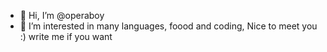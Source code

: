 - 👋 Hi, I’m @operaboy
- 👀 I’m interested in many languages, foood and coding,
  Nice to meet you :)
  write me if you want 

<!---
operaboy/operaboy is a ✨ special ✨ repository because its `README.md` (this file) appears on your GitHub profile.
You can click the Preview link to take a look at your changes.
--->

